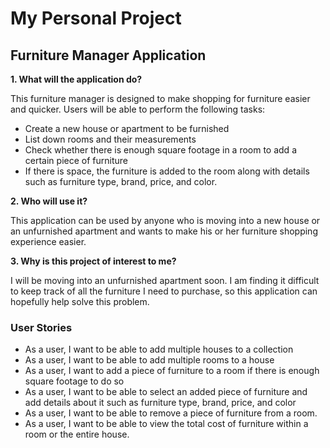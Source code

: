 # My Personal Project

## Furniture Manager Application

**1. What will the application do?**

This furniture manager is designed to make shopping for furniture easier and quicker. Users will be able to perform the
following tasks:  

- Create a new house or apartment to be furnished
- List down rooms and their measurements
- Check whether there is enough square footage in a room to add a certain piece of furniture
- If there is space, the furniture is added to the room along with details such as furniture type, brand, price, and 
  color.
  
**2. Who will use it?**

This application can be used by anyone who is moving into a new house or an unfurnished apartment and wants to make 
his or her furniture shopping experience easier.

**3. Why is this project of interest to me?**

I will be moving into an unfurnished apartment soon. I am finding it difficult to keep track of all the furniture I need
to purchase, so this application can hopefully help solve this problem.  

### User Stories   
- As a user, I want to be able to add multiple houses to a collection
- As a user, I want to be able to add multiple rooms to a house
- As a user, I want to add a piece of furniture to a room if there is enough square footage to do so
- As a user, I want to be able to select an added piece of furniture and add details about it such as furniture type,
brand, price, and color
- As a user, I want to be able to remove a piece of furniture from a room. 
- As a user, I want to be able to view the total cost of furniture within a room or the entire house. 
  




